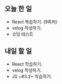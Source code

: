 ## 오늘 한 일
- React 복습하기. (9회차)
- velog 작성하기.
- 코딩 테스트

## 내일 할 일
- React 학습하기.
- velog 작성하기.
- JS ~#3.2~ 학습하기.
